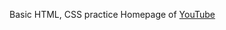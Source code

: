 Basic HTML, CSS practice
Homepage of [YouTube](https://freedom35-programmer.github.io/test-site01/youtube0.html)
